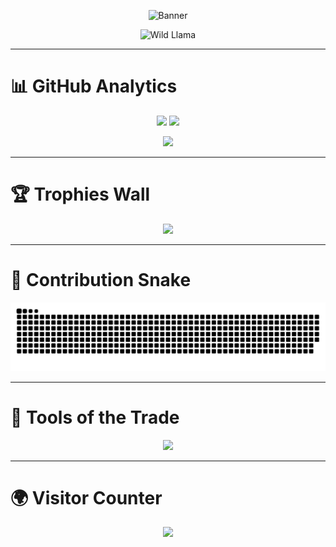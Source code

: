 <!-- 🪓 Wild Carpenter Mindset Banner -->
<p align="center">
  <img src="https://capsule-render.vercel.app/api?type=waving&height=200&color=0:4B3621,50:A0522D,100:8B5A2B&text=Carpenter%20Mindset%20in%20Tech&fontColor=FFD700&fontSize=40&fontAlignY=40&animation=twinkling" alt="Banner"/>
</p>

<!-- 🦙 Wild Llama -->
<p align="center">
  <img src="https://github.com/user-attachments/assets/5148dae6-e482-4ce6-a3cd-0d5fd92a9392" width="400" alt="Wild Llama"/>
</p>

---

# 📊 GitHub Analytics

<p align="center">
  <img src="https://github-readme-stats.vercel.app/api?username=yavru421&theme=gruvbox&show_icons=true&hide_border=true&count_private=true" height="180"/>
  <img src="https://github-readme-streak-stats.herokuapp.com/?user=yavru421&theme=gruvbox&hide_border=true" height="180"/>
</p>

<p align="center">
  <img src="https://github-readme-stats.vercel.app/api/top-langs/?username=yavru421&layout=compact&theme=gruvbox&hide_border=true" height="180"/>
</p>

---

# 🏆 Trophies Wall

<p align="center">
  <img src="https://github-profile-trophy.vercel.app/?username=yavru421&theme=gruvbox&no-frame=true&no-bg=true&row=2&column=5"/>
</p>

---

# 🐍 Contribution Snake
<p align="center">
  <img src="https://raw.githubusercontent.com/platane/platane/output/github-contribution-grid-snake-dark.svg" alt="snake gif"/>
</p>

---

# 🚀 Tools of the Trade
<p align="center">
  <img src="https://skillicons.dev/icons?i=python,rust,blender,opencv,raspberrypi,aws,docker,linux,ubuntu,git,github,ffmpeg,react,threejs,js,ts,html,css&theme=dark" />
</p>

---

# 🌍 Visitor Counter
<p align="center">
  <img src="https://visitcount.itsvg.in/api?id=yavru421&icon=2&color=12" />
</p>
